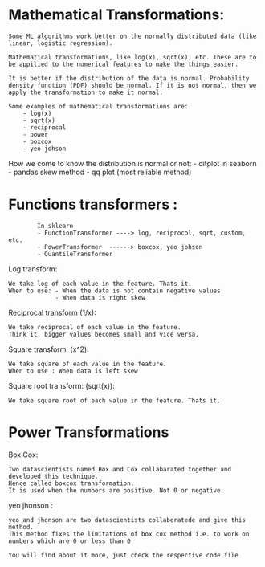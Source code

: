# Mathematical Transformations:

    Some ML algorithms work better on the normally distributed data (like linear, logistic regression).

    Mathematical transformations, like log(x), sqrt(x), etc. These are to be appilied to the numerical features to make the things easier.

    It is better if the distribution of the data is normal. Probability density function (PDF) should be normal. If it is not normal, then we apply the transformation to make it normal.

    Some examples of mathematical transformations are:
        - log(x)
        - sqrt(x)
        - reciprocal
        - power
        - boxcox
        - yeo johson

How we come to know the distribution is normal or not:
        - ditplot in seaborn
        - pandas skew method
        - qq plot (most reliable method)


# Functions transformers : 

            In sklearn
            - FunctionTransformer ----> log, reciprocol, sqrt, custom, etc.
            - PowerTransformer  ------> boxcox, yeo johson
            - QuantileTransformer
        

Log transform: 
    
    We take log of each value in the feature. Thats it.
    When to use: - When the data is not contain negative values.
                 - When data is right skew 



Reciprocal transform (1/x):

    We take reciprocal of each value in the feature. 
    Think it, bigger values becomes small and vice versa.



Square transform: (x^2):

    We take square of each value in the feature.
    When to use : When data is left skew



Square root transform: (sqrt(x)):

    We take square root of each value in the feature. Thats it.



# Power Transformations

Box Cox: 
    
    Two datascientists named Box and Cox collabarated together and developed this technique. 
    Hence called boxcox transformation.
    It is used when the numbers are positive. Not 0 or negative.

yeo jhonson : 
    
    yeo and jhonson are two datascientists collaberatede and give this method. 
    This method fixes the limitations of box cox method i.e. to work on numbers which are 0 or less than 0 

    You will find about it more, just check the respective code file




